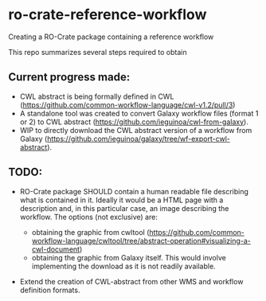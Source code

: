 # ro-crate-reference-workflow
Creating a RO-Crate package containing a reference workflow

This repo summarizes several steps required to obtain

## Current progress made:
 - CWL abstract is being formally defined in CWL (https://github.com/common-workflow-language/cwl-v1.2/pull/3)
 - A standalone tool was created to convert Galaxy workflow files (format 1 or 2) to CWL abstract (https://github.com/ieguinoa/cwl-from-galaxy). 
 - WIP to directly download the CWL abstract version of a workflow from Galaxy (https://github.com/ieguinoa/galaxy/tree/wf-export-cwl-abstract).
 
## TODO:
 - RO-Crate package SHOULD contain a human readable file describing what is contained in it. Ideally it would be a HTML page with a description and, in this particular case, an image describing the workflow. The options (not exclusive) are:
    - obtaining the graphic from cwltool (https://github.com/common-workflow-language/cwltool/tree/abstract-operation#visualizing-a-cwl-document) 
    - obtaining the graphic from Galaxy itself. This would involve implementing the download as it is not readily available.

 - Extend the creation of CWL-abstract from other WMS and workflow definition formats.  
